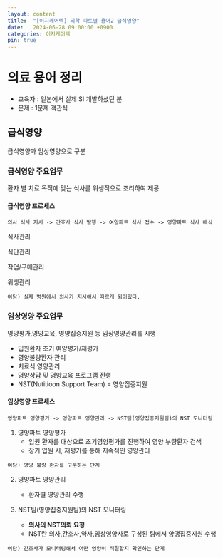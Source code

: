 ```yaml
---
layout: content
title:  "[이지케어텍] 의학 파트별 용어2 급식영양"
date:   2024-06-28 09:00:00 +0900
categories: 이지케어텍
pin: true
---
```


# 의료 용어 정리
- 교육자 : 일본에서 실제 SI 개발하셨던 분
- 문제 : 1문제 객관식
## 급식영양
급식영양과 임상영양으로 구분

### 급식영양 주요업무
환자 별 치료 목적에 맞는 식사를 위생적으로 조리하여 제공

#### 급식영양 프로세스
```
의사 식사 지시 -> 간호사 식사 발행 -> 여양파트 식사 접수 -> 영양파트 식사 배식
```
식사관리

식단관리

작업/구매관리

위생관리

```
여담) 실제 병원에서 의사가 지시해서 따르게 되어있다.
```

### 임상영양 주요업무
영양평가,영양교육, 영양집중지원 등 임상영양관리를 시행

- 입원환자 초기 여양평가/재평가
- 영양불량환자 관리
- 치료식 영양관리
- 영양상담 및 영양교육 프로그램 진행
- NST(Nutitioon Support Team) = 영양집중지원

#### 임상영양 프로세스
```
영양파트 영양평가 -> 영양파트 영양관리 -> NST팀(영양집중지원팀)의 NST 모니터링
```
1. 영양파트 영양평가
    - 입원 환자를 대상으로 초기영양평가를 진행하여 영양 부량환자 검색
    - 장기 입원 시, 재평가를 통해 지속적인 영양관리

```
여담) 영양 불량 환자를 구분하는 단계
```
2. 영양파트 영양관리
    - 환자별 영양관리 수행

3. NST팀(영양집중지원팀)의 NST 모니터링
    - **의사의 NST의뢰 요청**
    - NST란 의사,간호사,약사,임상영양사로 구성된 팀에서 양앵집중지원 수행
```
여담) 간호사가 모니터링해서 어떤 영양이 적절할지 확인하는 단계
```




